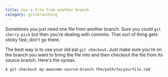 ```yaml
---
title: Use a file from another branch
category: git/branching
---
```


Sometimes you just need one file from another branch. Sure you could `git
cherry-pick` but then you're dealing with commits. That sort of thing gets
sticky fast; don't go there.

The best way is to use your old pal `git checkout`. Just make sure you're
on the branch you want to bring the file into and then checkout the file
from its source branch. Here's the syntax.

```
$ git checkout my-awesome-source-branch the/path/to/yourfile.rad
```

